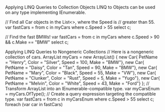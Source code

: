 Applying LINQ Queries to Collection Objects
LINQ to
Objects can be used on any type implementing IEnumerable<T>.

// Find all Car objects in the List<>, where the Speed is
// greater than 55.
var fastCars = from c in myCars where c.Speed > 55 select c;

// Find the fast BMWs!
var fastCars = from c in myCars where c.Speed > 90 && c.Make == "BMW" select c;



Applying LINQ Queries to Nongeneric Collections
// Here is a nongeneric collection of cars.
ArrayList myCars = new ArrayList() {
new Car{ PetName = "Henry", Color = "Silver", Speed = 100, Make = "BMW"},
new Car{ PetName = "Daisy", Color = "Tan", Speed = 90, Make = "BMW"},
new Car{ PetName = "Mary", Color = "Black", Speed = 55, Make = "VW"},
new Car{ PetName = "Clunker", Color = "Rust", Speed = 5, Make = "Yugo"},
new Car{ PetName = "Melvin", Color = "White", Speed = 43, Make = "Ford"}
};
// Transform ArrayList into an IEnumerable<T>-compatible type.
var myCarsEnum = myCars.OfType<Car>();
// Create a query expression targeting the compatible type.
var fastCars = from c in myCarsEnum where c.Speed > 55 select c;
foreach (var car in fastCars)


